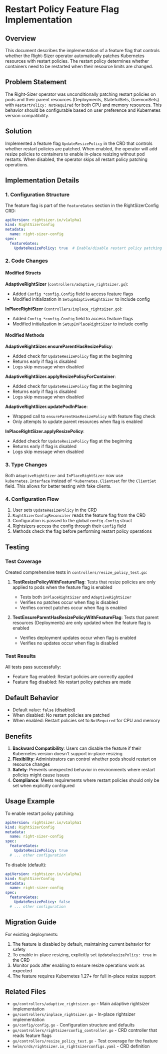 # Restart Policy Feature Flag Implementation

## Overview

This document describes the implementation of a feature flag that controls whether the Right-Sizer operator automatically patches Kubernetes resources with restart policies. The restart policy determines whether containers need to be restarted when their resource limits are changed.

## Problem Statement

The Right-Sizer operator was unconditionally patching restart policies on pods and their parent resources (Deployments, StatefulSets, DaemonSets) with `RestartPolicy: NotRequired` for both CPU and memory resources. This behavior should be configurable based on user preference and Kubernetes version compatibility.

## Solution

Implemented a feature flag `UpdateResizePolicy` in the CRD that controls whether restart policies are patched. When enabled, the operator will add resize policies to containers to enable in-place resizing without pod restarts. When disabled, the operator skips all restart policy patching operations.

## Implementation Details

### 1. Configuration Structure

The feature flag is part of the `featureGates` section in the RightSizerConfig CRD:

```yaml
apiVersion: rightsizer.io/v1alpha1
kind: RightSizerConfig
metadata:
  name: right-sizer-config
spec:
  featureGates:
    UpdateResizePolicy: true  # Enable/disable restart policy patching
```

### 2. Code Changes

#### Modified Structs

**AdaptiveRightSizer** (`controllers/adaptive_rightsizer.go`):
- Added `Config *config.Config` field to access feature flags
- Modified initialization in `SetupAdaptiveRightSizer` to include config

**InPlaceRightSizer** (`controllers/inplace_rightsizer.go`):
- Added `Config *config.Config` field to access feature flags
- Modified initialization in `SetupInPlaceRightSizer` to include config

#### Modified Methods

**AdaptiveRightSizer.ensureParentHasResizePolicy**:
- Added check for `UpdateResizePolicy` flag at the beginning
- Returns early if flag is disabled
- Logs skip message when disabled

**AdaptiveRightSizer.applyResizePolicyForContainer**:
- Added check for `UpdateResizePolicy` flag at the beginning
- Returns early if flag is disabled
- Logs skip message when disabled

**AdaptiveRightSizer.updatePodInPlace**:
- Wrapped call to `ensureParentHasResizePolicy` with feature flag check
- Only attempts to update parent resources when flag is enabled

**InPlaceRightSizer.applyResizePolicy**:
- Added check for `UpdateResizePolicy` flag at the beginning
- Returns early if flag is disabled
- Logs skip message when disabled

### 3. Type Changes

Both `AdaptiveRightSizer` and `InPlaceRightSizer` now use `kubernetes.Interface` instead of `*kubernetes.Clientset` for the `ClientSet` field. This allows for better testing with fake clients.

### 4. Configuration Flow

1. User sets `UpdateResizePolicy` in the CRD
2. `RightSizerConfigReconciler` reads the feature flag from the CRD
3. Configuration is passed to the global `config.Config` struct
4. Rightsizers access the config through their `Config` field
5. Methods check the flag before performing restart policy operations

## Testing

### Test Coverage

Created comprehensive tests in `controllers/resize_policy_test.go`:

1. **TestResizePolicyWithFeatureFlag**: Tests that resize policies are only applied to pods when the feature flag is enabled
   - Tests both `InPlaceRightSizer` and `AdaptiveRightSizer`
   - Verifies no patches occur when flag is disabled
   - Verifies correct patches occur when flag is enabled

2. **TestEnsureParentHasResizePolicyWithFeatureFlag**: Tests that parent resources (Deployments) are only updated when the feature flag is enabled
   - Verifies deployment updates occur when flag is enabled
   - Verifies no updates occur when flag is disabled

### Test Results

All tests pass successfully:
- Feature flag enabled: Restart policies are correctly applied
- Feature flag disabled: No restart policy patches are made

## Default Behavior

- Default value: `false` (disabled)
- When disabled: No restart policies are patched
- When enabled: Restart policies set to `NotRequired` for CPU and memory

## Benefits

1. **Backward Compatibility**: Users can disable the feature if their Kubernetes version doesn't support in-place resizing
2. **Flexibility**: Administrators can control whether pods should restart on resource changes
3. **Safety**: Prevents unexpected behavior in environments where restart policies might cause issues
4. **Compliance**: Meets requirements where restart policies should only be set when explicitly configured

## Usage Example

To enable restart policy patching:

```yaml
apiVersion: rightsizer.io/v1alpha1
kind: RightSizerConfig
metadata:
  name: right-sizer-config
spec:
  featureGates:
    UpdateResizePolicy: true
  # ... other configuration
```

To disable (default):

```yaml
apiVersion: rightsizer.io/v1alpha1
kind: RightSizerConfig
metadata:
  name: right-sizer-config
spec:
  featureGates:
    UpdateResizePolicy: false
  # ... other configuration
```

## Migration Guide

For existing deployments:
1. The feature is disabled by default, maintaining current behavior for safety
2. To enable in-place resizing, explicitly set `UpdateResizePolicy: true` in the CRD
3. Monitor pods after enabling to ensure resize operations work as expected
4. The feature requires Kubernetes 1.27+ for full in-place resize support

## Related Files

- `go/controllers/adaptive_rightsizer.go` - Main adaptive rightsizer implementation
- `go/controllers/inplace_rightsizer.go` - In-place rightsizer implementation
- `go/config/config.go` - Configuration structure and defaults
- `go/controllers/rightsizerconfig_controller.go` - CRD controller that reads feature flags
- `go/controllers/resize_policy_test.go` - Test coverage for the feature
- `helm/crds/rightsizer.io_rightsizerconfigs.yaml` - CRD definition
